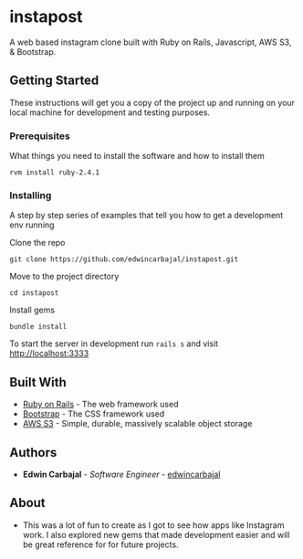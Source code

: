 # instapost

A web based instagram clone built with Ruby on Rails, Javascript, AWS S3, & Bootstrap.

## Getting Started

These instructions will get you a copy of the project up and running on your local machine for development and testing purposes.

### Prerequisites

What things you need to install the software and how to install them

```
rvm install ruby-2.4.1
```

### Installing

A step by step series of examples that tell you how to get a development env running

Clone the repo

```
git clone https://github.com/edwincarbajal/instapost.git
```

Move to the project directory

```
cd instapost
```

Install gems

```
bundle install
```

To start the server in development run `rails s` and visit [http://localhost:3333](http://localhost:3333)

## Built With

* [Ruby on Rails](http://rubyonrails.org) - The web framework used
* [Bootstrap](https://v4-alpha.getbootstrap.com) - The CSS framework used
* [AWS S3](https://aws.amazon.com/s3/) - Simple, durable, massively scalable object storage

## Authors

* **Edwin Carbajal** - *Software Engineer* - [edwincarbajal](http://edwincarbajal.com)

## About

* This was a lot of fun to create as I got to see how apps like Instagram work. I also explored new gems that made development easier and will be great reference for for future projects.
